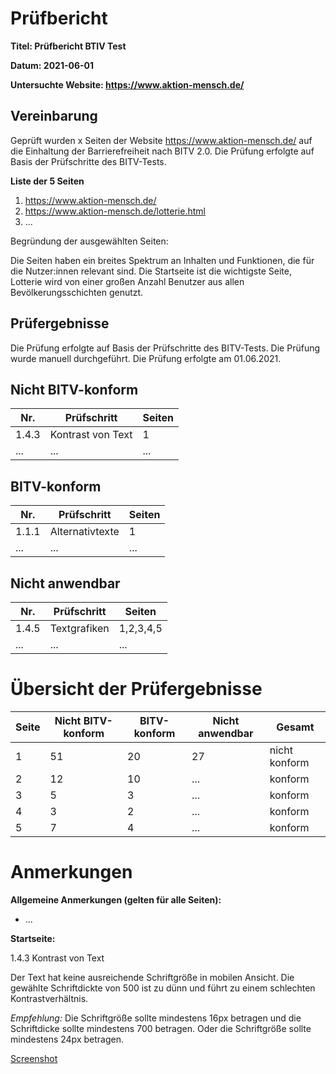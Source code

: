 # Prüfbericht

**Titel: Prüfbericht BTIV Test**

**Datum: 2021-06-01**

**Untersuchte Website: https://www.aktion-mensch.de/**

## Vereinbarung

Geprüft wurden x Seiten der Website https://www.aktion-mensch.de/ auf die Einhaltung der Barrierefreiheit nach BITV 2.0. Die Prüfung erfolgte auf Basis der Prüfschritte des BITV-Tests.

**Liste der 5 Seiten**

1.  https://www.aktion-mensch.de/
2.  https://www.aktion-mensch.de/lotterie.html
3.  ...

Begründung der ausgewählten Seiten:

Die Seiten haben ein breites Spektrum an Inhalten und Funktionen, die für die Nutzer:innen relevant sind. Die Startseite ist die wichtigste Seite, Lotterie wird von einer großen Anzahl Benutzer aus allen Bevölkerungsschichten genutzt.

## Prüfergebnisse

Die Prüfung erfolgte auf Basis der Prüfschritte des BITV-Tests. Die Prüfung wurde manuell durchgeführt. Die Prüfung erfolgte am 01.06.2021.

## Nicht BITV-konform

| Nr.   | Prüfschritt       | Seiten |
| ----- | ----------------- | ------ |
| 1.4.3 | Kontrast von Text | 1      |
| ...   | ...               | ...    |

## BITV-konform

| Nr.   | Prüfschritt     | Seiten |
| ----- | --------------- | ------ |
| 1.1.1 | Alternativtexte | 1      |
| ...   | ...             | ...    |

## Nicht anwendbar

| Nr.   | Prüfschritt  | Seiten    |
| ----- | ------------ | --------- |
| 1.4.5 | Textgrafiken | 1,2,3,4,5 |
| ...   | ...          | ...       |

# Übersicht der Prüfergebnisse

| Seite | Nicht BITV-konform | BITV-konform | Nicht anwendbar | Gesamt        |
| ----- | ------------------ | ------------ | --------------- | ------------- |
| 1     | 51                 | 20           | 27              | nicht konform |
| 2     | 12                 | 10           | ...             | konform       |
| 3     | 5                  | 3            | ...             | konform       |
| 4     | 3                  | 2            | ...             | konform       |
| 5     | 7                  | 4            | ...             | konform       |

# Anmerkungen

**Allgemeine Anmerkungen (gelten für alle Seiten):**

-   ...

**Startseite:**

1.4.3 Kontrast von Text

Der Text hat keine ausreichende Schriftgröße in mobilen Ansicht. Die gewählte Schriftdickte von 500 ist zu dünn und führt zu einem schlechten Kontrastverhältnis.

_Empfehlung:_ Die Schriftgröße sollte mindestens 16px betragen und die Schriftdicke sollte mindestens 700 betragen. Oder die Schriftgröße sollte mindestens 24px betragen.

[Screenshot](./screenshots/1.4.3.png)
